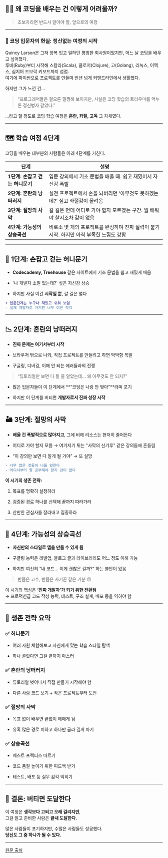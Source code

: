 ## 🧗‍♂️ 왜 코딩을 배우는 건 이렇게 어려울까?

> 초보자라면 반드시 알아야 할, 앞으로의 여정

---

### 👔 코딩 입문자의 현실: 정신없는 여정의 시작

Quincy Larson은 그저 양복 입고 일하던 평범한 회사원이었지만, 어느 날 코딩을 배우고 싶어졌다.  
루비(Ruby)부터 시작해 스칼라(Scala), 클로저(Clojure), 고(Golang), 리눅스, 이맥스, 심지어 드보락 키보드까지 섭렵.  
여기에 파이썬으로 프로젝트를 만들며 반년 넘게 커맨드라인에서 생활했다.

하지만 그가 느낀 건...

> “프로그래머들은 겉으론 멀쩡해 보이지만, 사실은 코딩 학습의 트라우마를 억누른 정신병자 같았다.”

…라고 할 정도로 코딩 학습 여정은 **혼란, 좌절, 고독** 그 자체였다.

---

## 🗺️ 학습 여정 4단계

코딩을 배우는 대부분의 사람들은 아래 4단계를 거친다.

|단계|설명|
|---|---|
|**1단계: 손잡고 걷는 허니문기**|입문 강의에서 기초 문법을 배울 때. 쉽고 재밌어서 자신감 폭발|
|**2단계: 혼란의 낭떠러지**|실전 프로젝트에서 손을 놔버리면 '아무것도 못하겠는데?' 싶고 좌절감이 몰려옴|
|**3단계: 절망의 사막**|갈 길은 먼데 어디로 가야 할지 모르겠는 구간. 뭘 배워야 할지조차 감이 없음|
|**4단계: 가능성의 상승곡선**|비로소 몇 개의 프로젝트를 완성하며 진짜 실력이 붙기 시작. 하지만 아직 부족한 느낌도 강함|

---

## 📌 1단계: 손잡고 걷는 허니문기

- **Codecademy, Treehouse** 같은 사이트에서 기초 문법을 쉽고 재밌게 배움
    
- '나 개발자 소질 있는데?' 싶은 자신감 상승
    
- 하지만 사실 이건 **시작일 뿐**, 갈 길은 멀다
    

```diff
+ 입문단계는 누구나 재밌고 쉬워 보임
- 실제 개발자로 가기엔 너무 이른 착각
```

---

## 📉 2단계: 혼란의 낭떠러지

- **진짜 문제는 여기서부터 시작**
    
- 브라우저 밖으로 나와, 직접 프로젝트를 만들려고 하면 막막함 폭발
    
- 구글링, 디버깅, 이해 안 되는 에러들과의 전쟁
    

> “튜토리얼만 보면 다 될 줄 알았는데... 왜 아무것도 안 되지?”

- 많은 입문자들이 이 단계에서 **“코딩은 나랑 안 맞아”**라며 포기
    
- 하지만 이 단계를 버티면 **개발자로서 진짜 성장 시작**
    

---

## 🏜️ 3단계: 절망의 사막

- **배울 건 폭발적으로 많아지고**, 그에 비해 리소스는 현저히 줄어든다
    
- 어디로 가야 할지 모름 → 여기저기 튀는 "사막의 신기루" 같은 강의들에 흔들림
    
- “이 강의만 보면 다 알게 될 거야” → 또 실망
    

```diff
- 너무 많은 것들이 나를 덮친다
- 어디서부터 뭘 공부해야 할지 감이 없다
```

**이 시기의 생존 전략:**

1. 목표를 명확히 설정하라
    
2. 검증된 경로 하나를 선택해 끝까지 따라가라
    
3. 산만한 관심사를 잘라내고 집중하라
    

---

## 🌈 4단계: 가능성의 상승곡선

- **자신만의 스타일로 앱을 만들 수 있게 됨**
    
- 구글링 능력은 레벨업, 블로그 글과 라이브러리도 어느 정도 이해 가능
    
- 하지만 여전히 “내 코드... 이게 괜찮은 걸까?” 하는 불안이 있음
    

> 반쯤은 고수, 반쯤은 사기꾼 같은 기분 😵

이 시기의 핵심은 **‘진짜 개발자’가 되기 위한 전환점**  
→ 프로덕션급 코드 작성 능력, 테스트, 구조 설계, 배포 등을 익혀야 함

---

## 🎯 생존 전략 요약

### ✅ 허니문기

- 여러 자원 체험해보고 자신에게 맞는 학습 스타일 탐색
    
- 하나 골랐다면 그걸 끝까지 마스터
    

### ✅ 혼란의 낭떠러지

- 튜토리얼 벗어나서 직접 만들기 시작해야 함
    
- 다른 사람 코드 보기 + 작은 프로젝트부터 도전
    

### ✅ 절망의 사막

- 목표 없이 배우면 끝없이 해매게 됨
    
- 유혹 많은 경로 피하고 하나만 골라 깊게 파기
    

### ✅ 상승곡선

- 베스트 프랙티스 따르기
    
- 코드 품질 높이기 위한 피드백 받기
    
- 테스트, 배포 등 실무 감각 익히기
    

---

## 💪 결론: 버티면 도달한다

이 여정은 **생각보다 고되고 오래 걸리지만**,  
그걸 알고 준비한 사람은 **끝내 도달한다.**

많은 사람들이 포기하지만, 수많은 사람들도 성공했다.  
**당신도 그 중 하나가 될 수 있다.**

---

[원문 출처](https://dev.to/theodinproject/why-learning-to-code-is-so-damn-hard-11nn)
